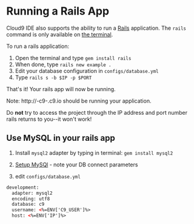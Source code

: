 # Running a Rails App

Cloud9 IDE also supports the ability to run a [Rails](http://rubyonrails.org/) application. The `rails` command is only available on [the terminal](./terminal.html).

To run a rails application:

1. Open the terminal and type `gem install rails`
2. When done, type `rails new example .`
3. Edit your database configuration in `configs/database.yml`
3. Type `rails s -b $IP -p $PORT`

That's it! Your rails app will now be running.

Note: http://<workspacename>-c9-<username>.c9.io should be running your application.

Do **not** try to access the project through the IP address and port number rails returns to you--it won't work! 

## Use MySQL in your rails app

1. Install `mysql2` adapter by typing in terminal: `gem install mysql2`

2. [Setup MySQl](./setting_up_mysql.html) - note your DB connect parameters

3. edit `configs/database.yml`

```html
development:
  adapter: mysql2
  encoding: utf8
  database: c9
  username: <%=ENV['C9_USER']%>
  host: <%=ENV['IP']%>
```
